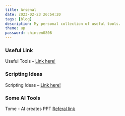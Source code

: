 ```yaml
---
title: Arsenal
date: 2023-02-23 20:54:20
tags: [blog]
description: My personal collection of useful tools.
theme: up
password: chinsen0808
---
```


### Useful Link

Useful Tools – [Link here!](https://docs.google.com/document/d/1EDScV4oPxkrJ0zakrqGX49pFY9YBgBgL4Zm58d4Rfxw/edit?usp=sharing)

### Scripting Ideas

Scripting Ideas – [Link here!](https://docs.google.com/document/d/1Xq-I4mvUD2zEJEftFETdsqhfb9YgmAfV_6Wx2mPwydM/edit?usp=sharing)

### Some AI Tools

Tome - AI creates PPT [Referal link](https://tome.app/invite/jack-jiun-yih-lee-clepokfe118c7ls8shdbv4jjm)
